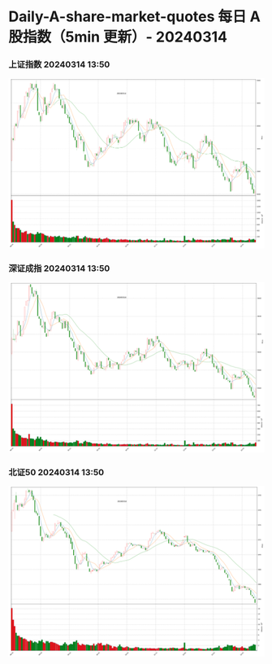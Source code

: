 
# Daily-A-share-market-quotes 每日 A 股指数（5min 更新）- 20240314

### 上证指数 20240314 13:50
![](./fig/2024/3/20240314-sh000001.png)

### 深证成指 20240314 13:50
![](./fig/2024/3/20240314-sz399001.png)

### 北证50 20240314 13:50
![](./fig/2024/3/20240314-bj899050.png)

